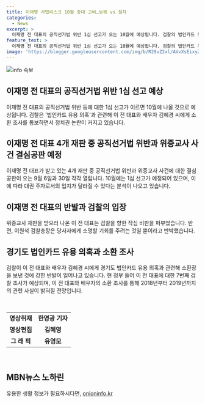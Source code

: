 ```yaml
---
title: 이재명 사법리스크 10월 중대 고비…보복 vs 절차
categories:
  - News
excerpt: >
  이재명 전 대표의 공직선거법 위반 1심 선고가 오는 10월에 예상됩니다. 검찰의 법인카드 유용 의혹과 관련한 소환 조사로 정치권 논란이 확산되고 있습니다. 9월에 열릴 결심공판과 10월에 예상되는 1심 선고에 따라 대권 주자로서의 입지가 변할 수 있습니다. 검찰 조사가 이어지면 대표와 배우자에 대한 7번째 검찰 조사가 될 것으로 보이며, 경기도 법인카드의 사용 여부가 핵심이 될 전망입니다. (150자)
feature_text: >
  이재명 전 대표의 공직선거법 위반 1심 선고가 오는 10월에 예상됩니다. 검찰의 법인카드 유용 의혹과 관련한 소환 조사로 정치권 논란이 확산되고 있습니다. 9월에 열릴 결심공판과 10월에 예상되는 1심 선고에 따라 대권 주자로서의 입지가 변할 수 있습니다. 검찰 조사가 이어지면 대표와 배우자에 대한 7번째 검찰 조사가 될 것으로 보이며, 경기도 법인카드의 사용 여부가 핵심이 될 전망입니다. (150자)
image: 'https://blogger.googleusercontent.com/img/b/R29vZ2xl/AVvXsEixyZcFfHzMRdzZMjFBmAUKJYCLCGyLL1o632UiGVXcaFdKo_bkvkuCioo0uUKlGfBVcT3P84aROyZIXSBEx3Aw5nCQ3pTgDom1WDC4m8eifvWiAmWEEVb4x6G_l8C0QH225ldMjyaFvpxGEBGNO37VmDTDMHGhJPq73UglMfDca1-0aw/s1600/blogspot.png'
---
```


<p><img src="https://blogger.googleusercontent.com/img/b/R29vZ2xl/AVvXsEixyZcFfHzMRdzZMjFBmAUKJYCLCGyLL1o632UiGVXcaFdKo_bkvkuCioo0uUKlGfBVcT3P84aROyZIXSBEx3Aw5nCQ3pTgDom1WDC4m8eifvWiAmWEEVb4x6G_l8C0QH225ldMjyaFvpxGEBGNO37VmDTDMHGhJPq73UglMfDca1-0aw/s1600/blogspot.png" alt="info 속보" /></p>

<h2 data-ke-size="size26">이재명 전 대표의 공직선거법 위반 1심 선고 예상</h2>

<p data-ke-size="size16">이재명 전 대표의 공직선거법 위반 등에 대한 1심 선고가 이르면 10월에 나올 것으로 예상됩니다. 검찰은 '법인카드 유용 의혹'과 관련해 이 전 대표와 배우자 김혜경 씨에게 소환 조사를 통보하면서 정치권 논란이 커지고 있습니다.</p>

<h2 data-ke-size="size26">이재명 전 대표 4개 재판 중 공직선거법 위반과 위증교사 사건 결심공판 예정</h2>

<p data-ke-size="size16">이재명 전 대표가 받고 있는 4개 재판 중 공직선거법 위반과 위증교사 사건에 대한 결심공판이 오는 9월 6일과 30일 각각 열립니다. 10월에는 1심 선고가 예정되어 있으며, 이에 따라 대권 주자로서의 입지가 달라질 수 있다는 분석이 나오고 있습니다.</p>

<h2 data-ke-size="size26">이재명 전 대표의 반발과 검찰의 입장</h2>

<p data-ke-size="size16">위증교사 재판을 받으러 나온 이 전 대표는 검찰을 향한 작심 비판을 퍼부었습니다. 반면, 이원석 검찰총장은 당사자에게 소명할 기회를 주려는 것일 뿐이라고 반박했습니다.</p>

<h2 data-ke-size="size26">경기도 법인카드 유용 의혹과 소환 조사</h2>

<p data-ke-size="size16">검찰이 이 전 대표와 배우자 김혜경 씨에게 경기도 법인카드 유용 의혹과 관련해 소환장을 보낸 것에 강한 반발이 일어나고 있습니다. 현 정부 들어 이 전 대표에 대한 7번째 검찰 조사가 예상되며, 이 전 대표와 배우자의 소환 조사를 통해 2018년부터 2019년까지의 관련 사실이 밝혀질 전망입니다.</p>

<p data-ke-size="size16">&nbsp;</p>

<table>
    <tbody>
        <tr>
            <td style="text-align: center; height: 17px;"><b>영상취재</b></td>
            <td style="text-align: center; height: 17px;"><b>한영광 기자</b></td>
        </tr>
        <tr>
            <td style="text-align: center; height: 17px;"><b>영상편집</b></td>
            <td style="text-align: center; height: 17px;"><b>김혜영</b></td>
        </tr>
        <tr>
            <td style="text-align: center; height: 17px;"><b>그 래 픽</b></td>
            <td style="text-align: center; height: 17px;"><b>유영모</b></td>
        </tr>
    </tbody>
</table>

<p data-ke-size="size16">&nbsp;</p>

<h2 data-ke-size="size26">MBN뉴스 노하린</h2>

<p data-ke-size="size16"></p>
유용한 생활 정보가 필요하시다면, <a href="https://onioninfo.kr" rel="dofollow">onioninfo.kr</a>


